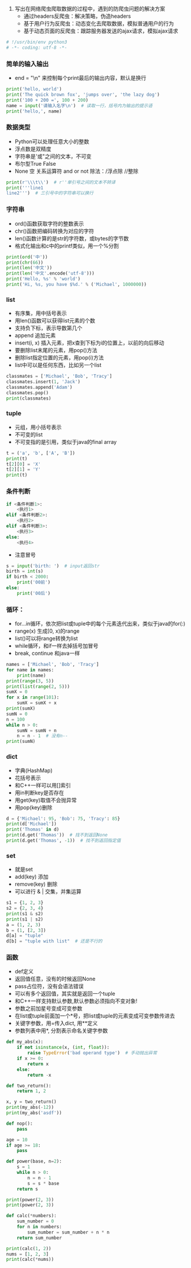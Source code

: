 1. 写出在网络爬虫爬取数据的过程中，遇到的防爬虫问题的解决方案
    * 通过headers反爬虫：解决策略，伪造headers
    * 基于用户行为反爬虫：动态变化去爬取数据，模拟普通用户的行为
    * 基于动态页面的反爬虫：跟踪服务器发送的ajax请求，模拟ajax请求



```Python
# !/usr/bin/env python3
# -*- coding: utf-8 -*-
```

### 简单的输入输出
* end = "\n" 来控制每个print最后的输出内容，默认是换行
```Python
print('hello, world')
print('The quick brown fox', 'jumps over', 'the lazy dog')
print('100 + 200 =', 100 + 200)
name = input('请输入名字\n')  # 读取一行，括号内为输出的提示语
print('hello,', name)
```

### 数据类型
* Python可以处理任意大小的整数
* 浮点数是双精度
* 字符串是'或"之间的文本，不可变
* 布尔型True False
* None 空
关系运算符 and or not
除法：/浮点除 //整除
```Python
print(r'\\\t\\')  # r''单引号之间的文本不转译
print('''line1
line2''')  # 三引号中的字符串可以换行
```

### 字符串
* ord()函数获取字符的整数表示
* chr()函数把编码转换为对应的字符
* len()函数计算的是str的字符数，或bytes的字节数
* 格式化输出和c中的printf类似，用一个%分割

```Python
print(ord('中'))
print(chr(66))
print(len('中文'))
print(len('中文'.encode('utf-8')))
print('Hello, %s' % 'world')
print('Hi, %s, you have $%d.' % ('Michael', 1000000))
```

### list
* 有序集，用中括号表示
* 用len()函数可以获得list元素的个数
* 支持负下标，表示导数第几个
* append 追加元素
* insert(i, x) 插入元素，把x查到下标为i的位置上，以前的向后移动
* 要删除list末尾的元素，用pop()方法
* 删除list指定位置的元素，用pop(i)方法
* list中可以是任何东西，比如另一个list
```Python
classmates = ['Michael', 'Bob', 'Tracy']
classmates.insert(1, 'Jack')
classmates.append('Adam')
classmates.pop()
print(classmates)
```

### tuple
* 元组，用小括号表示
* 不可变的list
* 不可变指的是引用，类似于java的final array
```Python
t = ('a', 'b', ['A', 'B'])
print(t)
t[2][0] = 'X'
t[2][1] = 'Y'
print(t)
```

### 条件判断
```Python 
if <条件判断1>:
    <执行1>
elif <条件判断2>:
    <执行2>
elif <条件判断3>:
    <执行3>
else:
    <执行4>
```
* 注意冒号
```Python
s = input('birth: ')  # input返回str
birth = int(s)
if birth < 2000:
    print('00前')
else:
    print('00后')
```

### 循环：
* for...in循环，依次把list或tuple中的每个元素迭代出来，类似于java的for(:)
* range(x) 生成[0, x)的range
* list()可以将range转换为list
* while循环，和if一样去掉括号加冒号
* break, continue 和java一样
```Python
names = ['Michael', 'Bob', 'Tracy']
for name in names:
    print(name)
print(range(3, 5))
print(list(range(2, 5)))
sumX = 0
for x in range(101):
    sumX = sumX + x
print(sumX)
sumN = 0
n = 100
while n > 0:
    sumN = sumN + n
    n = n - 1  # 没有n--
print(sumN)
```

### dict
* 字典(HashMap)
* 花括号表示
* 和C++一样可以用[]索引
* 用in判断key是否存在
* 用get(key)取值不会抛异常
* 用pop(key)删除
```Python
d = {'Michael': 95, 'Bob': 75, 'Tracy': 85}
print(d['Michael'])
print('Thomas' in d)
print(d.get('Thomas'))  # 找不到返回None
print(d.get('Thomas', -1))  # 找不到返回指定值
```

### set
* 就是set
* add(key) 添加
* remove(key) 删除
* 可以进行 & | 交集，并集运算
```Python
s1 = {1, 2, 3}
s2 = {2, 3, 4}
print(s1 & s2)
print(s1 | s2)
a = (1, 2, 3)
b = (1, [2, 3])
d[a] = "tuple"
d[b] = "tuple with list"  # 还是不行的
```

### 函数
* def定义
* 返回值任意，没有的时候返回None
* pass占位符，没有会语法错误
* 可以有多个返回值，其实就是返回一个tuple
* 和C++一样支持默认参数,默认参数必须指向不变对象!
* 参数之前加星号变成可变参数
* 在list或tuple前面加一个*号，把list或tuple的元素变成可变参数传进去
* 关键字参数，用=传入dict, 用**定义
* 参数列表中用*, 分割表示命名关键字参数
```Python
def my_abs(x):
    if not isinstance(x, (int, float)):
        raise TypeError('bad operand type')  # 手动抛出异常
    if x >= 0:
        return x
    else:
        return -x

def two_return():
    return 1, 2

x, y = two_return()
print(my_abs(-12))
print(my_abs('asdf'))

def nop():
    pass

age = 10
if age >= 18:
    pass

def power(base, n=2):
    s = 1
    while n > 0:
        n = n - 1
        s = s * base
    return s

print(power(2, 3))
print(power(2, 3))

def calc(*numbers):
    sum_number = 0
    for n in numbers:
        sum_number = sum_number + n * n
    return sum_number

print(calc(1, 2))
nums = [1, 2, 3]
print(calc(*nums))
```

